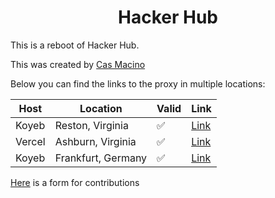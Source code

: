 <div align="center">
  <h1>Hacker Hub</h1>
</div>

This is a reboot of Hacker Hub.

This was created by [Cas Macino](https://github.com/Cas-Student)

Below you can find the links to the proxy in multiple locations:

| Host | Location | Valid | Link |
| -------------- | -------- | ----- | ---- |
| Koyeb | Reston, Virginia | :white_check_mark: | [Link](https://sound-beverley-hacker-hub-77e91221.koyeb.app/) |
| Vercel | Ashburn, Virginia | :white_check_mark: | [Link](https://proxy-xi-three.vercel.app/) |
| Koyeb | Frankfurt, Germany | :white_check_mark: | [Link](https://gay-drucy-calculator-nerd-de2308f9.koyeb.app/) |

[Here](https://forms.office.com/r/8JyNhKAATh) is a form for contributions 
